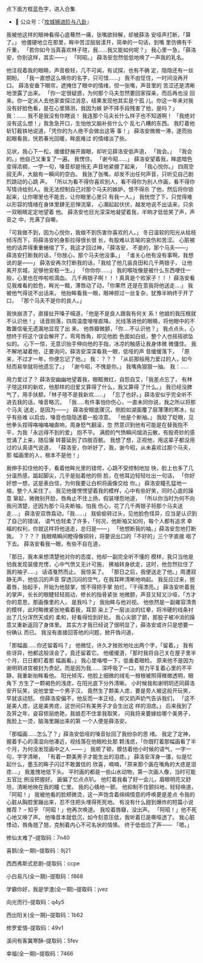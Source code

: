 点下面方框蓝色字，进入合集

- 👯 公众号：『[攻城狮进阶与八卦](https://mp.weixin.qq.com/s/uFRiGgJMYHPU2TCAZdHuCg)』

我被他这样的眼神看得心底蓦然一痛，张嘴欲辩解，却被薛洛
安哑声打断，「算了。」
他僵硬地立在那里，眸中苦涩层层漾开，简单的一句话，到嘴
里仿佛有千斤重，
「若你如今当真喜欢林子瑄，我……我又能如何呢？」
我心里一急，「薛洛安，你别这样，其实——」
「阿昭。」
薛洛安忽然低低地唤了一声我的乳名。

他注视着我的眼睛，声音极轻，几不可闻，有试探，也有不确
定，隐隐还有一丝期盼。
「我一直想这么唤你的名字，只可惜……」
我不由怔住，一时间没再开口。
薛洛安垂下眼帘，遮掩住了眼中的情绪，但一张嘴，声音里的
苦涩还是清晰地泄露了出来。
「你一定很疑惑，为何那个马夫忽然要回家探亲，而后再也没
回来。你一定派人去他家查探过消息，结果发现他其实是个孤
儿。你这一年来对我没有好脸色看，是在心里猜测，我因为嫉
妒不择手段残害了他，是吗？」
我：……
我不是我没有你瞎说！
我连那个马夫长什么样子也不知道啊！
「我绝对没有这么想！」我急急开口，生怕他又脑补些什么个
乱七八糟的东西。
我盯着他斩钉截铁地说道，「凭你的为人绝不会做出这等
事！」
薛洛安微微一滞，遂而抬起眼看我，恍若春光回暖，眸底难过
的情绪淡了些。

见状，我心下一松，缓缓舒展开眉眼，却听见薛洛安低声道，
「我会。」
「我会的。」他自己又重复了一遍。
我愣住。
「谢今昭……」
薛洛安望着我，眸底暗色变得浓稠，一字一句，嗓音却是悄无
声音地紧绷了起来，
「我心悦你。」
四周空寂无声，大脑有一瞬间的空白。
我张了张嘴，却发不出任何声音，只听见自己剧烈跳动的心跳
声。
「所以为看不得你喜欢别人，看不得你为别人作画，看不得你
写情诗给别人。我无法控制自己对那个马夫的嫉妒，恨不得杀
了他，然后将你锁起来，让你哪里也不能去，让你眼里心里只
有我一人。」
我恍惚了下，只觉得难以形容的情绪在身体里肆无忌惮流窜，
心潮起起伏伏，越发地说不出话来，只余一双眼睛定定地望着
他。
薛洛安也目光深深地凝望着我，半晌才低低笑了声，声音之
中，充满了自嘲，

「可我做不到，因为心悦你，我做不到伤害你喜欢的人。」
冬日温软的阳光从枯枝倾泻而下，将薛洛安的身影拉得很长很
长，有股难以言喻的哀伤和苦涩。
心脏被他的话弄得重重蜷缩了下，我这才回过神，「薛洛安，
不是的，那个马夫——」
薛洛安打断我的话，「你放心，那个马夫他没事。」
「谁关心他有没有事啊，我想说的是——」
薛洛安再次打断我的话，「我给了他几亩良田和几千两银子，
让他离开京城，足够他安稳一生。」
「你你你……」
我的喉咙像是被什么东西哽住一般，心里也在哗啦啦滴血。
几千两银子啊！！！真真是个败家子！！！
薛洛安看见我难看的脸色，眸光一黯，薄唇动了动，「你果然
还是在意我将他送走….」
我被他气得说不出话来。
他抬眸看我一眼，眼神掠过一丝复杂，犹豫半晌终于开了口，
「那个马夫不是你的良人。」

我快崩溃了，直接扯开嗓子喊道，「他是不是良人跟我有何关
系！他娘的我压根就不认识他！」
话音刚落，四周温度嗖嗖直降。
光线落进他的眼睛，将他眼中的不敢置信毫无遗漏地显现了出
来。
他唇瓣微颤，「你….不认识他？」
我点点头，心想终于将这个误会解开了，弯弯唇角，却见他脸
色面如白纸，整个人也摇摇欲坠似的。
心下一惊，无意识抬手伸向他的手指，冰凉的触感让我身体微
微僵住。
我不解地凝着他，正要询问，薛洛安深深看我一眼，低哑的声
音缓缓落下，
「原来，不过才一年，你便忘记了他。」
我：？？？
「从前那般用力爱过的人，如今轻而易举就将他遗忘了。」
「谢今昭，不愧是你。」
我嘴角狠狠一抽。
我：…..

用力爱过了？
薛洛安幽幽地望着我，眼眶微红，自怨自艾，「我差点忘了，
有林子瑄这样的新欢，他那样的旧爱又算得了什么，我又算得
了什么。」
我已经没脾气了，用手扶额，「林子瑄不是我新欢……」
「忘了也好。」薛洛安似乎完全听不进去我的话，嗓音略沉，
「我…..有件事怕你伤心，一直未同你说，我之所以将那个马夫
送走，是因为——」
薛洛安眼底骤沉，侧脸如湖面覆了层薄薄的寒冰，似乎有些难
以启齿，嗓音也隐隐透着一股凉意。
「他是个断袖。」
我眨了眨眼，见他拳头捏得咯嘣咯嘣直响，周身怒气翻滚，忽
然意识到他有可能是在替我抱不平，为我「永远得不到的爱」
抱不平。
满腔的气愤瞬间烟消云散，有股奇妙的感觉涌了上来，随后辗
转蔓延到了四肢百骸。
我想了想，正视他，用这辈子都没用过的认真语气说道，
「薛洛安，你听好了，我，谢今昭，从未喜欢过那个马夫，那
幅画里的人，根本不是他！」

我伸手扣住他的手，看着他眸光里的错愕，心跳不受控制地加
快，脸上也多了几分温热感，踮起脚尖，几乎是贴着他的侧
脸，在他耳边轻轻吐出一句话，
「你好好想一想，这是表白信，为何我要让白枳将画像交给
你。」
薛洛安瞳孔猛地一缩，整个人呆住了。
我见他傻愣愣望着我的模样，心中有些好笑，同时心底的躁意
窜起，微微别开脸，唇角止不住上扬，假装埋怨地道，
「所以你当时为何不向我问清楚，还因为那个马夫断袖，怕我
伤心，花了几千两银子将那个马夫送走….」
薛洛安双唇翕动，「我……」
我偷偷转过头，见他脸色怪异，应当是认识到了自己的错误，
语气也轻柔了许多，「何况，他断袖又如何，每个人都有追求
幸福的权利，你就这样将他送走，总归是——」
「他想断我的袖。」薛洛安忽地打断我。
？？？？
我眼睛瞬间瞪得像铜铃，将要说出口的「不好的」三个字直接
咽了下去。
薛洛安看我一眼，有些不自在道，

「那日，我本来想清楚他对你的态度，他却一副完全听不懂的
模样，我只当他是怕我发现装傻充愣，心中气愤又无计可施，
拂袖转身欲走，这时，他忽然拉住了我的袖子…..」
话语戛然而止。
我惊呆了。
「那日之后，我便送走了他。」周遭寂静无声，他低沉的声音
穿透沉闷的空气，在我耳畔清晰地响起。
我反应过来，抿着唇，抬起手，开始为他鼓掌，恨不得把手掌
拍烂，「干得漂亮。」
薛洛安听着我的掌声，长长的眼睫轻轻扇动，修长的指骨紧张
地微颤，声音又轻又沙哑，「方才你的意思，那画像里的人，
是我吗？」
我抬眸与他对视。
他依然是一副雍容清贵的模样，此时略微紧张地看着我，耳郭
染上了一层淡淡的红晕，将冷硬的线条衬出了几分浑然天成的
柔和，好看得恰到好处。
我心尖颤了颤，那股子被冲消的躁意又重新返回了身体里。
其实方才我已经说了很明显了，薛洛安或许只是想要一份确认
而已。
我没有直接回答他的问题，掀开唇问道，

「那幅画……你还留着吗？」
他微怔，许久才挫败地吐出两个字，「留着。」
我有些讶异，他都这般误会了，竟还留着它。
他缓缓道，「那时我将自己关在屋子里半个月，日日都盯着那
幅画看。」
我心里咯噔一下，低垂着眼睑。
原来他不是因为谢明玥进宫被封为贵妃，而是因为我……
深呼吸了一口，努力平复着心里的不平静，我重新抬眸看他。
阳光倾泻，他脸上细微的绒毛一根根被照得微微透明，眼角下
方生了一颗褐色的浅痣，在阳光底下分外清晰。
小时候我和谢明玥还同薛洛安开玩笑，说他堂堂一个男子汉，
竟然生了颗美人痣，要是旁人被这般开玩笑，早就该动怒。
但薛洛安偏不，他反而一本正经，却又奶声奶气告诉我们，
「这不是美人痣，这是美男痣，这世间只有美男子才会生出这
样的泪痣。」
后来我到了及笄之年，姿容侬丽绝艳，我娘忍不住拿我取笑，
问我将来要嫁给哪个美男子，我脸上一烫，脑海里蹦出来的第
一个人便是薛洛安。

「那幅画……怎么了？」薛洛安低哑的嗓音扯回了我纷杂的思
绪。
我定了定神，握着手心的濡湿向他凑近，视线落在他眼睑处那
颗浅痣，「你既盯着那幅画看了半个月，为何没发现画中之人
——
」
我顿了顿，模仿着他小时候的语气，一字一句，字字清晰，
「有着一颗美男子才能生出的泪痣。」
薛洛安浑身一僵，似是忆起什么，墨玉的眸子闪过不敢置信的
欣喜，喃喃，「原来那个画在嘴角的大痣是泪痣….」
我羞愧地低下头。
平时画的都是一些山水动物，第一次画人像，当时可能五官比
例没把握好。
画偏了忆点点叭。
他盯着我看了好一会儿，眉眼明亮又舒坦，清晰地映在我的瞳
仁里。
我的心倏地一颤。
他抑制不住颤抖地，轻轻唤道，「阿昭！」
我被他看的脸颊微烫，这一声饱含着绵绵情意的呼唤更是差点
令我的心脏从胸腔里蹦出来，忍不住把头埋得死死地。
有没有什么甜到爆炸的短篇小说推荐？ – 知乎
「阿昭！」他再次唤道。
我咬着唇瓣，没出声。
「阿昭！」他不死心地又唤了声。
他嗓音本就低沉，如今刻意压低，我听着已是嘶哑透了。
我心脏悸动，唇角翘了翘，克制着内心不可名状的情愫。
终于低低应了声——
「嗯。」



修仙太难了–提取码：7n40

喜鹊(全一期)–提取码：9j21

西西弗斯式悲剧–提取码：ccpe

小白易凡(全一期)–提取码：f868

学霸你好，我是学渣(全一期)–提取码：jvez

向光而行–提取码：q4y5

西出阳关(全一期)–提取码：1b62

修罗爱情–提取码：49v1

溪间有客冀寒酥–提取码：5fev

幸福(全一期)–提取码：7466